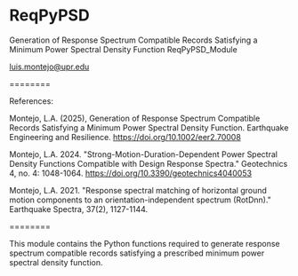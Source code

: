 # ReqPyPSD
Generation of Response Spectrum Compatible Records Satisfying  a Minimum Power Spectral Density Function
ReqPyPSD_Module

luis.montejo@upr.edu

========

References:
    
Montejo, L.A. (2025), Generation of Response Spectrum Compatible Records Satisfying 
a Minimum Power Spectral Density Function. Earthquake Engineering and Resilience. 
https://doi.org/10.1002/eer2.70008
    
Montejo, L.A. 2024. "Strong-Motion-Duration-Dependent Power Spectral Density 
Functions Compatible with Design Response Spectra." Geotechnics 4, no. 4: 1048-1064. 
https://doi.org/10.3390/geotechnics4040053

Montejo, L.A. 2021. "Response spectral matching of horizontal ground motion 
components to an orientation-independent spectrum (RotDnn)."
Earthquake Spectra, 37(2), 1127-1144.

========

This module contains the Python functions required to generate response spectrum 
compatible records satisfying a prescribed minimum power spectral density function.

